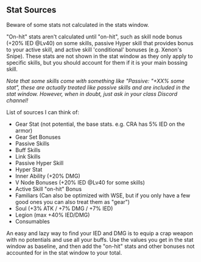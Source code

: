 ## Stat Sources

Beware of some stats not calculated in the stats window.

"On-hit" stats aren't calculated until "on-hit", such as skill node bonus (+20% IED @Lv40) on some skills, passive Hyper skill that provides bonus to your active skill, and active skill 'conditional' bonuses (e.g. Xenon's Snipe). These stats are not shown in the stat window as they only apply to specific skills, but you should account for them if it is your main bossing skill. 

_Note that some skills come with something like "Passive: "+XX% some stat", these are actually treated like passive skills and are included in the stat window. However, when in doubt, just ask in your class Discord channel!_

List of sources I can think of: 
+ Gear Stat (not potential, the base stats. e.g. CRA has 5% IED on the armor)
+ Gear Set Bonuses
+ Passive Skills
+ Buff Skills
+ Link Skills
+ Passive Hyper Skill
+ Hyper Stat
+ Inner Ability (+20% DMG)
+ V Node Bonuses (+20% IED @Lv40 for some skills)
+ Active Skill "on-hit" Bonus
+ Familiars (Can also be optimized with WSE, but if you only have a few good ones you can also treat them as "gear")
+ Soul (+3% ATK / +7% DMG / +7% IED)
+ Legion (max +40% IED/DMG)
+ Consumables

An easy and lazy way to find your IED and DMG is to equip a crap weapon with no potentials and use all your buffs. Use the values you get in the stat window as baseline, and then add the "on-hit" stats and other bonuses not accounted for in the stat window to your total.
